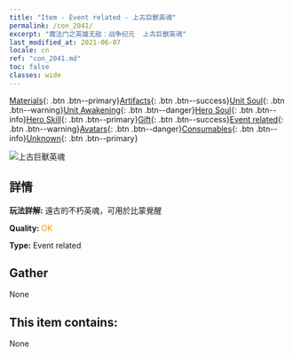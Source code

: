 ```yaml
---
title: "Item - Event related - 上古巨獸英魂"
permalink: /con_2041/
excerpt: "魔法门之英雄无敌：战争纪元  上古巨獸英魂"
last_modified_at: 2021-06-07
locale: cn
ref: "con_2041.md"
toc: false
classes: wide
---
```

 [Materials](/ItemsCN/){: .btn .btn--primary}[Artifacts](/ItemsCN/Artifacts/){: .btn .btn--success}[Unit Soul](/ItemsCN/UnitSoul/){: .btn .btn--warning}[Unit Awakening](/ItemsCN/UnitAwakening/){: .btn .btn--danger}[Hero Soul](/ItemsCN/HeroSoul/){: .btn .btn--info}[Hero Skill](/ItemsCN/HeroSkill/){: .btn .btn--primary}[Gift](/ItemsCN/Gift/){: .btn .btn--success}[Event related](/ItemsCN/Events/){: .btn .btn--warning}[Avatars](/ItemsCN/Avatars/){: .btn .btn--danger}[Consumables](/ItemsCN/Consumables/){: .btn .btn--info}[Unknown](/ItemsCN/Unknown/){: .btn .btn--primary}

 ![上古巨獸英魂](/images/t/juexing_407.png)

## 詳情
 **玩法詳解:** 遠古的不朽英魂，可用於比蒙覺醒

 **Quality:** <span style="color: #FF8C00">OK</span>

 **Type:** Event related

## Gather

  None

## This item contains:

  None

